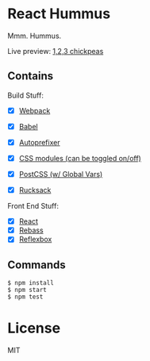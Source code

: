# React Hummus

Mmm. Hummus.

Live preview: [1,2,3 chickpeas](http://tough-iron.surge.sh/)

## Contains
Build Stuff:
- [x] [Webpack](https://webpack.github.io)
- [x] [Babel](https://babeljs.io/)
- [x] [Autoprefixer](https://github.com/postcss/autoprefixer)
- [x] [CSS modules (can be toggled on/off)](https://github.com/outpunk/postcss-modules)
- [x] [PostCSS (w/ Global Vars)](https://github.com/postcss/postcss)
- [x] [Rucksack](http://simplaio.github.io/rucksack/docs)


Front End Stuff:
- [x] [React](https://facebook.github.io/react/)
- [x] [Rebass](https://github.com/jxnblk/rebass)
- [x] [Reflexbox](https://github.com/jxnblk/reflexbox)

## Commands
```shell
$ npm install
$ npm start
$ npm test
```

# License

MIT
